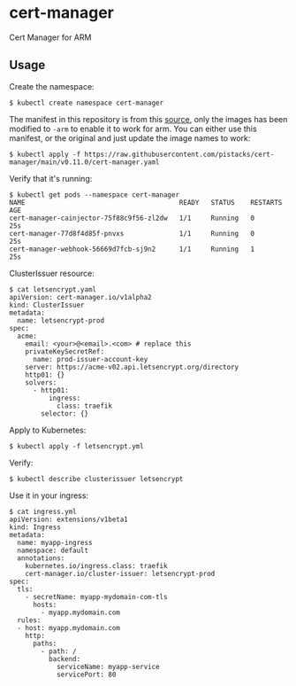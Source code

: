 # cert-manager
Cert Manager for ARM

## Usage

Create the namespace:

```
$ kubectl create namespace cert-manager
```

The manifest in this repository is from this [source](https://github.com/jetstack/cert-manager/releases/download/v0.11.0/cert-manager.yaml), only the images has been modified to `-arm` to enable it to work for arm. You can either use this manifest, or the original and just update the image names to work:

```
$ kubectl apply -f https://raw.githubusercontent.com/pistacks/cert-manager/main/v0.11.0/cert-manager.yaml
```

Verify that it's running:

```
$ kubectl get pods --namespace cert-manager
NAME                                       READY   STATUS    RESTARTS   AGE
cert-manager-cainjector-75f88c9f56-zl2dw   1/1     Running   0          25s
cert-manager-77d8f4d85f-pnvxs              1/1     Running   0          25s
cert-manager-webhook-56669d7fcb-sj9n2      1/1     Running   1          25s
```

ClusterIssuer resource:

```
$ cat letsencrypt.yaml
apiVersion: cert-manager.io/v1alpha2
kind: ClusterIssuer
metadata:
  name: letsencrypt-prod
spec:
  acme:
    email: <your>@<email>.<com> # replace this
    privateKeySecretRef:
      name: prod-issuer-account-key
    server: https://acme-v02.api.letsencrypt.org/directory
    http01: {}
    solvers:
      - http01:
          ingress:
            class: traefik
        selector: {}
```

Apply to Kubernetes:

```
$ kubectl apply -f letsencrypt.yml
```

Verify:

```
$ kubectl describe clusterissuer letsencrypt
```

Use it in your ingress:

```
$ cat ingress.yml
apiVersion: extensions/v1beta1
kind: Ingress
metadata:
  name: myapp-ingress
  namespace: default
  annotations:
    kubernetes.io/ingress.class: traefik
    cert-manager.io/cluster-issuer: letsencrypt-prod
spec:
  tls:
    - secretName: myapp-mydomain-com-tls
      hosts:
        - myapp.mydomain.com
  rules:
  - host: myapp.mydomain.com
    http:
      paths:
        - path: /
          backend:
            serviceName: myapp-service
            servicePort: 80
```
